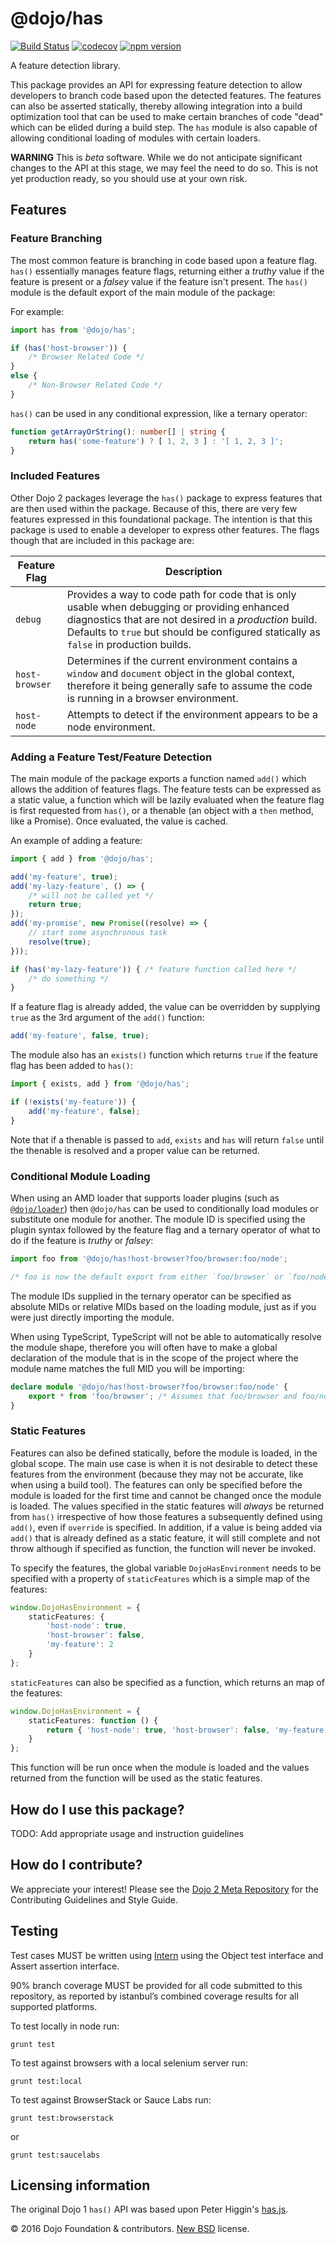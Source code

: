 # @dojo/has

[![Build Status](https://travis-ci.org/dojo/has.svg?branch=master)](https://travis-ci.org/dojo/has)
[![codecov](https://codecov.io/gh/dojo/has/branch/master/graph/badge.svg)](https://codecov.io/gh/dojo/has)
[![npm version](https://badge.fury.io/js/%40dojo%2Fhas.svg)](https://badge.fury.io/js/%40dojo%2Fhas)

A feature detection library.

This package provides an API for expressing feature detection to allow developers to branch code based upon the
detected features.  The features can also be asserted statically, thereby allowing integration into a build
optimization tool that can be used to make certain branches of code "dead" which can be elided during a build
step.  The `has` module is also capable of allowing conditional loading of modules with certain loaders.

**WARNING** This is *beta* software.  While we do not anticipate significant changes to the API at this stage, we may feel the need to do so.  This is not yet production ready, so you should use at your own risk.

## Features

### Feature Branching

The most common feature is branching in code based upon a feature flag.  `has()` essentially manages feature
flags, returning either a *truthy* value if the feature is present or a *falsey* value if the feature isn't present.
The `has()` module is the default export of the main module of the package:

For example:

```typescript
import has from '@dojo/has';

if (has('host-browser')) {
	/* Browser Related Code */
}
else {
	/* Non-Browser Related Code */
}
```

`has()` can be used in any conditional expression, like a ternary operator:

```typescript
function getArrayOrString(): number[] | string {
	return has('some-feature') ? [ 1, 2, 3 ] : '[ 1, 2, 3 ]';
}
```

### Included Features

Other Dojo 2 packages leverage the `has()` package to express features that are then used within the package.  Because
of this, there are very few features expressed in this foundational package.  The intention is that this package is
used to enable a developer to express other features.  The flags though that are included in this package are:

|Feature Flag|Description|
|------------|-----------|
|`debug`|Provides a way to code path for code that is only usable when debugging or providing enhanced diagnostics that are not desired in a *production* build.  Defaults to `true` but should be configured statically as `false` in production builds.|
|`host-browser`|Determines if the current environment contains a `window` and `document` object in the global context, therefore it being generally safe to assume the code is running in a browser environment.|
|`host-node`|Attempts to detect if the environment appears to be a node environment.|

### Adding a Feature Test/Feature Detection

The main module of the package exports a function named `add()` which allows the addition of features flags.  The feature
tests can be expressed as a static value, a function which will be lazily evaluated when the feature flag is first
requested from `has()`, or a thenable (an object with a `then` method, like a Promise).  Once evaluated, the value is cached.

An example of adding a feature:

```typescript
import { add } from '@dojo/has';

add('my-feature', true);
add('my-lazy-feature', () => {
	/* will not be called yet */
	return true;
});
add('my-promise', new Promise((resolve) => {
	// start some asynchronous task
	resolve(true);
}));

if (has('my-lazy-feature')) { /* feature function called here */
	/* do something */
}
```

If a feature flag is already added, the value can be overridden by supplying `true` as the 3rd argument of the `add()`
function:

```typescript
add('my-feature', false, true);
```

The module also has an `exists()` function which returns `true` if the feature flag has been added to `has()`:

```typescript
import { exists, add } from '@dojo/has';

if (!exists('my-feature')) {
	add('my-feature', false);
}
```

Note that if a thenable is passed to `add`, `exists` and `has` will return `false` until the thenable is resolved and a
proper value can be returned.

### Conditional Module Loading

When using an AMD loader that supports loader plugins (such as [`@dojo/loader`](https://github.com/dojo/loader)) then
`@dojo/has` can be used to conditionally load modules or substitute one module for another.  The module ID is specified
using the plugin syntax followed by the feature flag and a ternary operator of what to do if the feature is *truthy*
or *falsey*:

```typescript
import foo from '@dojo/has!host-browser?foo/browser:foo/node';

/* foo is now the default export from either `foo/browser` or `foo/node` */
```

The module IDs supplied in the ternary operator can be specified as absolute MIDs or relative MIDs based on the loading
module, just as if you were just directly importing the module.

When using TypeScript, TypeScript will not be able to automatically resolve the module shape, therefore you will often
have to make a global declaration of the module that is in the scope of the project where the module name matches the
full MID you will be importing:

```typescript
declare module '@dojo/has!host-browser?foo/browser:foo/node' {
	export * from 'foo/browser'; /* Assumes that foo/browser and foo/node have the same shape */
}
```

### Static Features

Features can also be defined statically, before the module is loaded, in the global scope.  The main use case is when
it is not desirable to detect these features from the environment (because they may not be accurate, like when using
a build tool).  The features can only be specified before the module is loaded for the first time and cannot be
changed once the module is loaded.  The values specified in the static features will *always* be returned from `has()`
irrespective of how those features a subsequently defined using `add()`, even if `override` is specified.  In addition,
if a value is being added via `add()` that is already defined as a static feature, it will still complete and not throw
although if specified as function, the function will never be invoked.

To specify the features, the global variable `DojoHasEnvironment` needs to be specified with a property of `staticFeatures`
which is a simple map of the features:

```typescript
window.DojoHasEnvironment = {
	staticFeatures: {
		'host-node': true,
		'host-browser': false,
		'my-feature': 2
	}
};
```

`staticFeatures` can also be specified as a function, which returns an map of the features:

```typescript
window.DojoHasEnvironment = {
	staticFeatures: function () {
		return { 'host-node': true, 'host-browser': false, 'my-feature': 2 };
	}
};
```

This function will be run once when the module is loaded and the values returned from the function will be used as the
static features.

## How do I use this package?

TODO: Add appropriate usage and instruction guidelines

## How do I contribute?

We appreciate your interest!  Please see the [Dojo 2 Meta Repository](https://github.com/dojo/meta#readme) for the
Contributing Guidelines and Style Guide.

## Testing

Test cases MUST be written using [Intern](https://theintern.github.io) using the Object test interface and Assert assertion interface.

90% branch coverage MUST be provided for all code submitted to this repository, as reported by istanbul’s combined coverage results for all supported platforms.

To test locally in node run:

`grunt test`

To test against browsers with a local selenium server run:

`grunt test:local`

To test against BrowserStack or Sauce Labs run:

`grunt test:browserstack`

or

`grunt test:saucelabs`

## Licensing information

The original Dojo 1 `has()` API was based upon Peter Higgin's [has.js](https://github.com/phiggins42/has.js/).

© 2016 Dojo Foundation & contributors. [New BSD](http://opensource.org/licenses/BSD-3-Clause) license.

